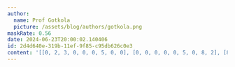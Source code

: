 ```yaml
---
author:
  name: Prof Gotkola
  picture: /assets/blog/authors/gotkola.png
maskRate: 0.56
date: 2024-06-23T20:00:02.140406
id: 2d4d640e-319b-11ef-9f85-c95db626c0e3
content: '[[0, 2, 3, 0, 0, 0, 5, 0, 0], [0, 0, 0, 0, 0, 5, 0, 8, 2], [8, 7, 5, 0, 4, 0, 0, 0, 0], [0, 6, 2, 4, 0, 8, 9, 7, 5], [0, 9, 4, 7, 0, 0, 0, 0, 0], [0, 1, 8, 0, 0, 9, 4, 3, 0], [9, 8, 0, 3, 0, 2, 7, 0, 0], [0, 0, 0, 0, 8, 0, 2, 9, 0], [2, 3, 0, 0, 0, 0, 8, 0, 0]]'
---
```

